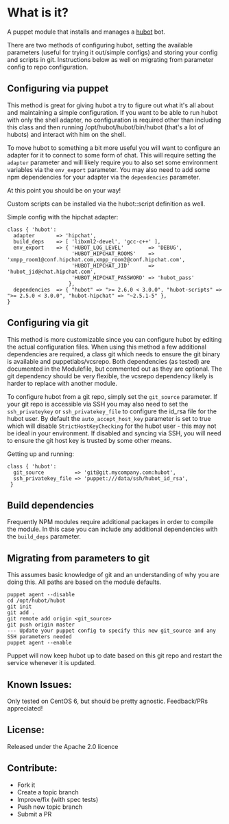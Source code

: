 What is it?
===========

A puppet module that installs and manages a [hubot](http://hubot.github.com) bot.

There are two methods of configuring hubot, setting the available parameters (useful for trying it out/simple configs) and storing your config and scripts in git.  Instructions below as well on migrating from parameter config to repo configuration.

Configuring via puppet
----------------------

This method is great for giving hubot a try to figure out what it's all about and maintaining a simple configuration.  If you want to be able to run hubot with only the shell adapter, no configuration is required other than including this class and then running /opt/hubot/hubot/bin/hubot (that's a lot of hubots) and interact with him on the shell.

To move hubot to something a bit more useful you will want to configure an adapter for it to connect to some form of chat.  This will require setting the `adapter` parameter and will likely require you to also set some environment variables via the `env_export` parameter.  You may also need to add some npm dependencies for your adapter via the `dependencies` parameter.

At this point you should be on your way!

Custom scripts can be installed via the hubot::script definition as well.

Simple config with the hipchat adapter:

    class { 'hubot':
      adapter       => 'hipchat',
      build_deps    => [ 'libxml2-devel', 'gcc-c++' ],
      env_export    => { 'HUBOT_LOG_LEVEL'        => 'DEBUG',
                         'HUBOT_HIPCHAT_ROOMS'    => 'xmpp_room1@conf.hipchat.com,xmpp_room2@conf.hipchat.com',
                         'HUBOT_HIPCHAT_JID'      => 'hubot_jid@chat.hipchat.com',
                         'HUBOT_HIPCHAT_PASSWORD' => 'hubot_pass'
                        },
      dependencies  => { "hubot" => ">= 2.6.0 < 3.0.0", "hubot-scripts" => ">= 2.5.0 < 3.0.0", "hubot-hipchat" => "~2.5.1-5" },
    }


Configuring via git
-------------------

This method is more customizable since you can configure hubot by editing the actual configuration files.  When using this method a few additional dependencies are required, a class git which needs to ensure the git binary is available and puppetlabs/vcsrepo.  Both dependencies (as tested) are documented in the Modulefile, but commented out as they are optional.  The git dependency should be very flexible, the vcsrepo dependency likely is harder to replace with another module.

To configure hubot from a git repo, simply set the `git_source` parameter.  If your git repo is accessible via SSH you may also need to set the `ssh_privateykey` or `ssh_privatekey_file` to configure the id_rsa file for the hubot user.  By default the `auto_accept_host_key` parameter is set to true which will disable `StrictHostKeyChecking` for the hubot user - this may not be ideal in your environment.  If disabled and syncing via SSH, you will need to ensure the git host key is trusted by some other means.

Getting up and running:

    class { 'hubot':
      git_source          => 'git@git.mycompany.com:hubot',
      ssh_privatekey_file => 'puppet:///data/ssh/hubot_id_rsa',
     }

Build dependencies
------------------

Frequently NPM modules require additional packages in order to compile the module.  In this case you can include any additional dependencies with the `build_deps` parameter.


Migrating from parameters to git
--------------------------------

This assumes basic knowledge of git and an understanding of why you are doing this.  All paths are based on the module defaults.

    puppet agent --disable
    cd /opt/hubot/hubot
    git init
    git add .
    git remote add origin <git_source>
    git push origin master
    --- Update your puppet config to specify this new git_source and any SSH parameters needed
    puppet agent --enable

Puppet will now keep hubot up to date based on this git repo and restart the service whenever it is updated.


Known Issues:
-------------
Only tested on CentOS 6, but should be pretty agnostic.  Feedback/PRs appreciated!


License:
--------

Released under the Apache 2.0 licence


Contribute:
-----------
* Fork it
* Create a topic branch
* Improve/fix (with spec tests)
* Push new topic branch
* Submit a PR
